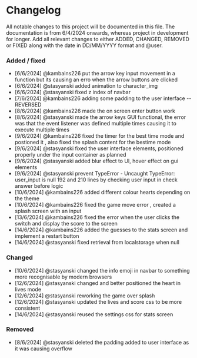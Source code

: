 # Changelog

All notable changes to this project will be documented in this file.
The documentation is from 6/4/2024 onwards, whereas project in development for longer.
Add all relevant changes to either ADDED, CHANGED, REMOVED or FIXED along with the date in DD/MM/YYYY format and @user.

### Added / fixed

- [6/6/2024] @kambains226   put the arrow key input movement in a function but its causing an erro when the arrow buttons are clicked 
- [6/6/2024] @stasyanski    added animation to character_img
- [6/6/2024] @stasyanski    fixed z index of navbar
- [7/6/2024] @kambains226   adding some padding to the user interface -- REVERSED
- [8/6/2024] @kambains226   made the on screen enter button  work
- [8/6/2024] @stasyanski    made the arrow keys GUI functional, the error was that the event listener was defined multiple times causing it to execute multiple times
- [9/6/2024] @kambains226   fixed the timer for the best time mode and postioned it , also fixed the splash content for the bestime mode 
- [9/6/2024] @stasyanski    fixed the user interface elements, positioned properly under the input container as planned
- [9/6/2024] @stasyanski    added blur effect to UI, hover effect on gui elements
- [9/6/2024] @stasyanski    prevent TypeError - Uncaught TypeError: user_input is null 192 and 210 lines by checking user input in check answer before logic
- [10/6/2024] @kambains226  added different colour hearts depending on the theme 
- [10/6/2024] @kambains226  fixed the game move error , created a splash screen with an input
- [13/6/2024] @kambains226  fixed the error when the user clicks the switch and display the score to the screen 
- [14/6/2024] @kambains226  added the guesses to the stats screen and implement a restart button 
- [14/6/2024] @stasyanski   fixed retrieval from localstorage when null

### Changed

- [10/6/2024] @stasyanski   changed the info emoji in navbar to something more recognisable by modern browsers
- [12/6/2024] @stasyanski   changed and better positioned the heart in lives mode
- [12/6/2024] @stasyanski   reworking the game over splash
- [12/6/2024] @stasyanski   updated the lives and score css to be more consistent
- [14/6/2024] @stasyanski   reused the settings css for stats screen

### Removed

- [8/6/2024] @stasyanski    deleted the padding added to user interface as it was causing overflow

